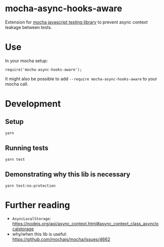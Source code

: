 mocha-async-hooks-aware
=======================

Extension for [mocha javascript testing library](https://mochajs.org/) to prevent async context leakage between tests.

# Use

In your mocha setup:

	require('mocha-async-hooks-aware');

It might also be possible to add `--require mocha-async-hooks-aware` to your mocha call.

# Development

## Setup

	yarn

## Running tests

	yarn test

## Demonstrating why this lib is necessary

	yarn test:no-protection

# Further reading

* `AsyncLocalStorage`: https://nodejs.org/api/async_context.html#async_context_class_asynclocalstorage
* why/when this lib is useful: https://github.com/mochajs/mocha/issues/4662
